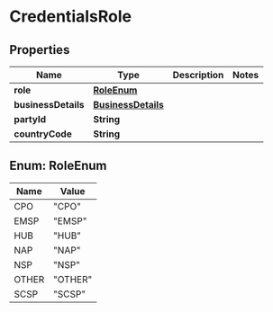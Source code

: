 

# CredentialsRole


## Properties

| Name | Type | Description | Notes |
|------------ | ------------- | ------------- | -------------|
|**role** | [**RoleEnum**](#RoleEnum) |  |  |
|**businessDetails** | [**BusinessDetails**](BusinessDetails.md) |  |  |
|**partyId** | **String** |  |  |
|**countryCode** | **String** |  |  |



## Enum: RoleEnum

| Name | Value |
|---- | -----|
| CPO | &quot;CPO&quot; |
| EMSP | &quot;EMSP&quot; |
| HUB | &quot;HUB&quot; |
| NAP | &quot;NAP&quot; |
| NSP | &quot;NSP&quot; |
| OTHER | &quot;OTHER&quot; |
| SCSP | &quot;SCSP&quot; |



